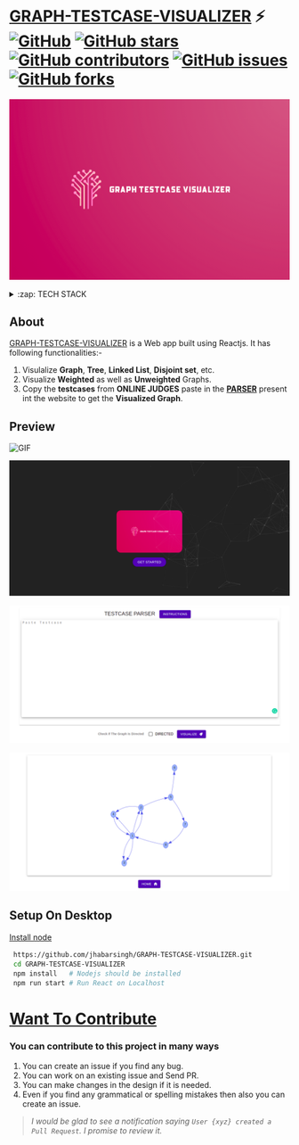 <!--
### BLOGS
* <a href="https://codeforces.com/blog/entry/90433">Codeforces Blog Link</a>
-->

# [GRAPH-TESTCASE-VISUALIZER](https://graph-testcases-visualizer.web.app/)  ⚡️ [![GitHub](https://img.shields.io/github/license/jhabarsingh/GRAPH-TESTCASE-VISUALIZER)](https://github.com/jhabarsingh/GRAPH-TESTCASE-VISUALIZER/blob/master/LICENSE) [![GitHub stars](https://img.shields.io/github/stars/jhabarsingh/GRAPH-TESTCASE-VISUALIZER)](https://github.com/jhabarsingh/GRAPH-TESTCASE-VISUALIZER/stargazers)  [![GitHub contributors](https://img.shields.io/github/contributors/jhabarsingh/GRAPH-TESTCASE-VISUALIZER.svg)](https://github.com/jhabarsingh/GRAPH-TESTCASE-VISUALIZER/graphs/contributors)  [![GitHub issues](https://img.shields.io/github/issues/jhabarsingh/GRAPH-TESTCASE-VISUALIZER.svg)](https://github.com/jhabarsingh/GRAPH-TESTCASE-VISUALIZER/issues) [![GitHub forks](https://img.shields.io/github/forks/jhabarsingh/GRAPH-TESTCASE-VISUALIZER.svg?style=social&label=Fork)](https://GitHub.com/jhabarsingh/GRAPH-TESTCASE-VISUALIZER/network/)

<p align="center">
  <img src="https://github.com/jhabarsingh/GRAPH-TESTCASE-VISUALIZER/blob/main/public/graph_testcase_visualizer.png?raw=true" />
</p>
<details>
  <summary>:zap: TECH STACK</summary>
  <br/>
  <div style="display:flex;justify-content:space-around">
   <img title="Reactjs" src="https://icons-for-free.com/iconfiles/png/512/design+development+facebook+framework+mobile+react+icon-1320165723839064798.png" width="50px" height="50px"  style="margin-right:5px;"/>
  <img  title="React hooks" src="https://raw.githubusercontent.com/alDuncanson/react-hooks-snippets/master/icon.png" width="50px" height="50px" style="margin-right:5px;" />
  <img  title="Material UI" src="https://miro.medium.com/max/560/1*jZtQFMYGgMvRkIje-Rm1gQ.png" height="50px"  style="margin-right:5px;"/>
    <img  title="Firebase" src="https://firebase.google.com/images/brand-guidelines/logo-vertical.png" width="50px" height="50px" style="margin-right:5px;"     />
</div>
</details>
  

## About 
  [GRAPH-TESTCASE-VISUALIZER](https://graph-testcases-visualizer.web.app/) is a Web  app built using Reactjs. It has following functionalities:-
  1. Visulalize **Graph**, **Tree**, **Linked List**, **Disjoint set**, etc.
  2. Visualize **Weighted** as well as **Unweighted** Graphs.
  3. Copy the **testcases** from **ONLINE JUDGES** paste in the [**PARSER**](https://graph-testcases-visualizer.web.app/testcase) present int the website to get the **Visualized Graph**.
  
 ## Preview
 
 ![GIF](https://github.com/jhabarsingh/GRAPH-TESTCASE-VISUALIZER/blob/main/docs/main_compressed.gif?raw=true)
 
  
 ![Home Page](https://github.com/jhabarsingh/GRAPH-TESTCASE-VISUALIZER/blob/main/docs/home.png?raw=true)
 
 ![Parser Page](https://github.com/jhabarsingh/GRAPH-TESTCASE-VISUALIZER/blob/main/docs/parser.png?raw=true)
 
 ![Graph Visualization Page](https://github.com/jhabarsingh/GRAPH-TESTCASE-VISUALIZER/blob/main/docs/graph_screen.png?raw=true)
  

## Setup On Desktop
[Install node](https://nodejs.org/en/download/) 
```bash
 https://github.com/jhabarsingh/GRAPH-TESTCASE-VISUALIZER.git
 cd GRAPH-TESTCASE-VISUALIZER
 npm install   # Nodejs should be installed
 npm run start # Run React on Localhost
```

# [Want To Contribute](https://medium.com/mindsdb/contributing-to-an-open-source-project-how-to-get-started-6ba812301738)
### You can contribute to this project in many ways
 1. You can create an issue if you find any bug.
 2. You can work on an existing issue and Send PR.
 3. You can make changes in the design if it is needed.
 4. Even if you find any grammatical or spelling mistakes then also you can create an issue.

> *I would be glad to see a notification saying `User {xyz} created a Pull Request`.
I promise to review it.*
